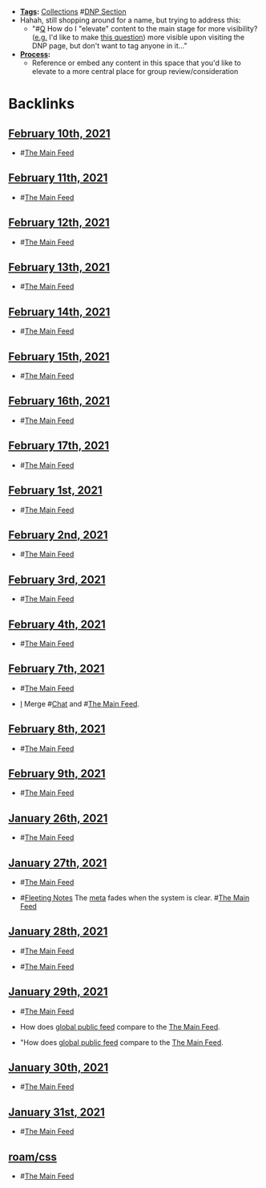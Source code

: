- **[Tags](<Tags.md>):** [Collections](<Collections.md>) #[DNP Section](<DNP Section.md>)
- Hahah, still shopping around for a name, but trying to address this:
    - "#[Q](<Q.md>) How do I "elevate" content to the main stage for more visibility? ([e.g.](<e.g..md>) I'd like to make [this question](((jteC3b2n_)))) more visible upon visiting the DNP page, but don't want to tag anyone in it..."
- **[Process](<Process.md>):**
    - Reference or embed any content in this space that you'd like to elevate to a more central place for group review/consideration

# Backlinks
## [February 10th, 2021](<February 10th, 2021.md>)
- #[The Main Feed](<The Main Feed.md>)

## [February 11th, 2021](<February 11th, 2021.md>)
- #[The Main Feed](<The Main Feed.md>)

## [February 12th, 2021](<February 12th, 2021.md>)
- #[The Main Feed](<The Main Feed.md>)

## [February 13th, 2021](<February 13th, 2021.md>)
- #[The Main Feed](<The Main Feed.md>)

## [February 14th, 2021](<February 14th, 2021.md>)
- #[The Main Feed](<The Main Feed.md>)

## [February 15th, 2021](<February 15th, 2021.md>)
- #[The Main Feed](<The Main Feed.md>)

## [February 16th, 2021](<February 16th, 2021.md>)
- #[The Main Feed](<The Main Feed.md>)

## [February 17th, 2021](<February 17th, 2021.md>)
- #[The Main Feed](<The Main Feed.md>)

## [February 1st, 2021](<February 1st, 2021.md>)
- #[The Main Feed](<The Main Feed.md>)

## [February 2nd, 2021](<February 2nd, 2021.md>)
- #[The Main Feed](<The Main Feed.md>)

## [February 3rd, 2021](<February 3rd, 2021.md>)
- #[The Main Feed](<The Main Feed.md>)

## [February 4th, 2021](<February 4th, 2021.md>)
- #[The Main Feed](<The Main Feed.md>)

## [February 7th, 2021](<February 7th, 2021.md>)
- #[The Main Feed](<The Main Feed.md>)

- [I](<I.md>) Merge #[Chat](<Chat.md>) and #[The Main Feed](<The Main Feed.md>).

## [February 8th, 2021](<February 8th, 2021.md>)
- #[The Main Feed](<The Main Feed.md>)

## [February 9th, 2021](<February 9th, 2021.md>)
- #[The Main Feed](<The Main Feed.md>)

## [January 26th, 2021](<January 26th, 2021.md>)
- #[The Main Feed](<The Main Feed.md>)

## [January 27th, 2021](<January 27th, 2021.md>)
- #[The Main Feed](<The Main Feed.md>)

- #[Fleeting Notes](<Fleeting Notes.md>) The [meta](<meta.md>) fades when the system is clear. #[The Main Feed](<The Main Feed.md>)

## [January 28th, 2021](<January 28th, 2021.md>)
- #[The Main Feed](<The Main Feed.md>)

- #[The Main Feed](<The Main Feed.md>)

## [January 29th, 2021](<January 29th, 2021.md>)
- #[The Main Feed](<The Main Feed.md>)

- How does [global public feed](((cnygMuVlk))) compare to the [The Main Feed](<The Main Feed.md>).

- "How does [global public feed](((cnygMuVlk))) compare to the [The Main Feed](<The Main Feed.md>).

## [January 30th, 2021](<January 30th, 2021.md>)
- #[The Main Feed](<The Main Feed.md>)

## [January 31st, 2021](<January 31st, 2021.md>)
- #[The Main Feed](<The Main Feed.md>)

## [roam/css](<roam/css.md>)
- #[The Main Feed](<The Main Feed.md>)

